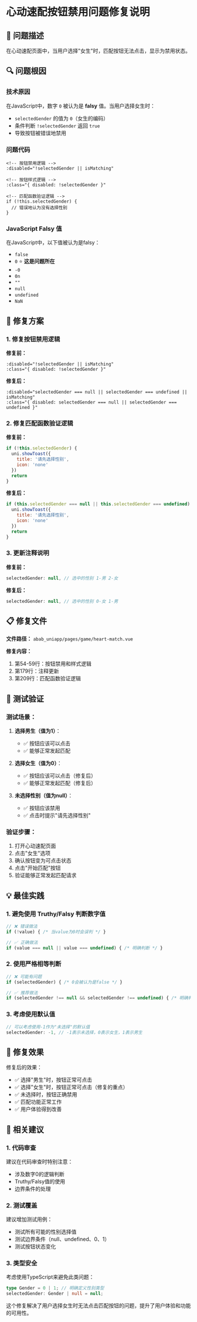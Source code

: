 # 心动速配按钮禁用问题修复说明

## 🚨 问题描述

在心动速配页面中，当用户选择"女生"时，匹配按钮无法点击，显示为禁用状态。

## 🔍 问题根因

### 技术原因
在JavaScript中，数字 `0` 被认为是 **falsy** 值。当用户选择女生时：
- `selectedGender` 的值为 `0`（女生的编码）
- 条件判断 `!selectedGender` 返回 `true`
- 导致按钮被错误地禁用

### 问题代码
```vue
<!-- 按钮禁用逻辑 -->
:disabled="!selectedGender || isMatching"

<!-- 按钮样式逻辑 -->
:class="{ disabled: !selectedGender }"

<!-- 匹配函数验证逻辑 -->
if (!this.selectedGender) {
  // 错误地认为没有选择性别
}
```

### JavaScript Falsy 值
在JavaScript中，以下值被认为是falsy：
- `false`
- `0` ⭐ **这是问题所在**
- `-0`
- `0n`
- `""`
- `null`
- `undefined`
- `NaN`

## 🔧 修复方案

### 1. 修复按钮禁用逻辑

**修复前：**
```vue
:disabled="!selectedGender || isMatching"
:class="{ disabled: !selectedGender }"
```

**修复后：**
```vue
:disabled="selectedGender === null || selectedGender === undefined || isMatching"
:class="{ disabled: selectedGender === null || selectedGender === undefined }"
```

### 2. 修复匹配函数验证逻辑

**修复前：**
```javascript
if (!this.selectedGender) {
  uni.showToast({
    title: '请先选择性别',
    icon: 'none'
  })
  return
}
```

**修复后：**
```javascript
if (this.selectedGender === null || this.selectedGender === undefined) {
  uni.showToast({
    title: '请先选择性别',
    icon: 'none'
  })
  return
}
```

### 3. 更新注释说明

**修复前：**
```javascript
selectedGender: null, // 选中的性别 1-男 2-女
```

**修复后：**
```javascript
selectedGender: null, // 选中的性别 0-女 1-男
```

## 📋 修复文件

**文件路径：** `abab_uniapp/pages/game/heart-match.vue`

**修复内容：**
1. 第54-59行：按钮禁用和样式逻辑
2. 第179行：注释更新
3. 第209行：匹配函数验证逻辑

## 🧪 测试验证

### 测试场景：
1. **选择男生（值为1）**：
   - ✅ 按钮应该可以点击
   - ✅ 能够正常发起匹配

2. **选择女生（值为0）**：
   - ✅ 按钮应该可以点击（修复后）
   - ✅ 能够正常发起匹配（修复后）

3. **未选择性别（值为null）**：
   - ✅ 按钮应该禁用
   - ✅ 点击时提示"请先选择性别"

### 验证步骤：
1. 打开心动速配页面
2. 点击"女生"选项
3. 确认按钮变为可点击状态
4. 点击"开始匹配"按钮
5. 验证能够正常发起匹配请求

## 💡 最佳实践

### 1. 避免使用 Truthy/Falsy 判断数字值
```javascript
// ❌ 错误做法
if (!value) { /* 当value为0时会误判 */ }

// ✅ 正确做法
if (value === null || value === undefined) { /* 明确判断 */ }
```

### 2. 使用严格相等判断
```javascript
// ❌ 可能有问题
if (selectedGender) { /* 0会被认为是false */ }

// ✅ 推荐做法
if (selectedGender !== null && selectedGender !== undefined) { /* 明确判断 */ }
```

### 3. 考虑使用默认值
```javascript
// 可以考虑使用-1作为"未选择"的默认值
selectedGender: -1, // -1表示未选择，0表示女生，1表示男生
```

## 🎯 修复效果

修复后的效果：
- ✅ 选择"男生"时，按钮正常可点击
- ✅ 选择"女生"时，按钮正常可点击（修复的重点）
- ✅ 未选择时，按钮正确禁用
- ✅ 匹配功能正常工作
- ✅ 用户体验得到改善

## 🚀 相关建议

### 1. 代码审查
建议在代码审查时特别注意：
- 涉及数字0的逻辑判断
- Truthy/Falsy值的使用
- 边界条件的处理

### 2. 测试覆盖
建议增加测试用例：
- 测试所有可能的性别选择值
- 测试边界条件（null、undefined、0、1）
- 测试按钮状态变化

### 3. 类型安全
考虑使用TypeScript来避免此类问题：
```typescript
type Gender = 0 | 1; // 明确定义性别类型
selectedGender: Gender | null = null;
```

这个修复解决了用户选择女生时无法点击匹配按钮的问题，提升了用户体验和功能的可用性。
